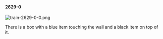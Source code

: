 #### 2629-0
![train-2629-0-0.png](https://github.com/lil-lab/nlvr/raw/master/nlvr/train/images/36/train-2629-0-0.png "train-2629-0-0.png")

There is a box with a blue item touching the wall and a black item on top of it.